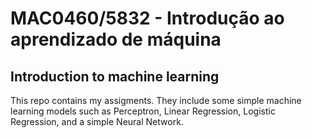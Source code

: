 # MAC0460/5832 - Introdução ao aprendizado de máquina
## Introduction to machine learning

This repo contains my assigments. They include
some simple machine learning models such as Perceptron, Linear Regression,
Logistic Regression, and a simple Neural Network.
